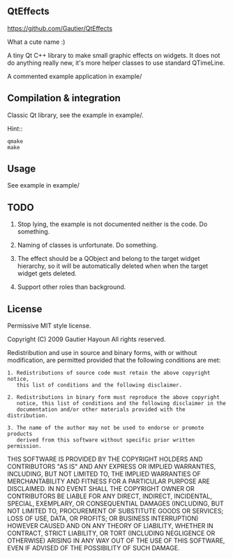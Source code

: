 QtEffects
---------

https://github.com/Gautier/QtEffects

What a cute name :)

A tiny Qt C++ library to make small graphic effects on widgets.
It does not do anything really new, it's more helper classes to use standard
QTimeLine.

A commented example application in example/

Compilation & integration
---------------------------

Classic Qt library, see the example in example/.

Hint::

    qmake
    make

Usage
------

See example in example/

TODO
----

1. Stop lying, the example is not documented neither is the code. Do something.

2. Naming of classes is unfortunate. Do something.

3. The effect should be a QObject and belong to the target widget hierarchy, so
it will be automatically deleted when when the target widget gets deleted.

4. Support other roles than background.

License
-------

Permissive MIT style license.

Copyright (C) 2009 Gautier Hayoun
All rights reserved.

Redistribution and use in source and binary forms, with or without modification,
are permitted provided that the following conditions are met:

    1. Redistributions of source code must retain the above copyright notice,
       this list of conditions and the following disclaimer.

    2. Redistributions in binary form must reproduce the above copyright
       notice, this list of conditions and the following disclaimer in the
       documentation and/or other materials provided with the distribution.

    3. The name of the author may not be used to endorse or promote products
       derived from this software without specific prior written permission.

THIS SOFTWARE IS PROVIDED BY THE COPYRIGHT HOLDERS AND CONTRIBUTORS "AS IS" AND
ANY EXPRESS OR IMPLIED WARRANTIES, INCLUDING, BUT NOT LIMITED TO, THE IMPLIED
WARRANTIES OF MERCHANTABILITY AND FITNESS FOR A PARTICULAR PURPOSE ARE
DISCLAIMED. IN NO EVENT SHALL THE COPYRIGHT OWNER OR CONTRIBUTORS BE LIABLE FOR
ANY DIRECT, INDIRECT, INCIDENTAL, SPECIAL, EXEMPLARY, OR CONSEQUENTIAL DAMAGES
(INCLUDING, BUT NOT LIMITED TO, PROCUREMENT OF SUBSTITUTE GOODS OR SERVICES;
LOSS OF USE, DATA, OR PROFITS; OR BUSINESS INTERRUPTION) HOWEVER CAUSED AND ON
ANY THEORY OF LIABILITY, WHETHER IN CONTRACT, STRICT LIABILITY, OR TORT
(INCLUDING NEGLIGENCE OR OTHERWISE) ARISING IN ANY WAY OUT OF THE USE OF THIS
SOFTWARE, EVEN IF ADVISED OF THE POSSIBILITY OF SUCH DAMAGE.
